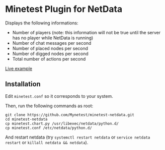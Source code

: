 # Minetest Plugin for NetData

Displays the following informations:
* Number of players (note: this information will not be true until the server has no player while NetData is running)
* Number of chat messages per second
* Number of placed nodes per second
* Number of digged nodes per second
* Total number of actions per second

[Live example](http://netdata.langg.net/#menu_minetest_Mynetest_submenu_players)

## Installation

Edit `minetest.conf` so it corresponds to your system.

Then, run the following commands as root:
```
git clone https://github.com/Mynetest/minetest-netdata.git
cd minetest-netdata
cp minetest.chart.py /usr/libexec/netdata/python.d/
cp minetest.conf /etc/netdata/python.d/
```

And restart netdata (try `systemctl restart netdata` or `service netdata restart` or `killall netdata && netdata`).
